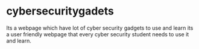 # cybersecuritygadets
Its a webpage which have lot of cyber security gadgets to use and learn its a user friendly webpage that every cyber security student needs to use it and learn.
